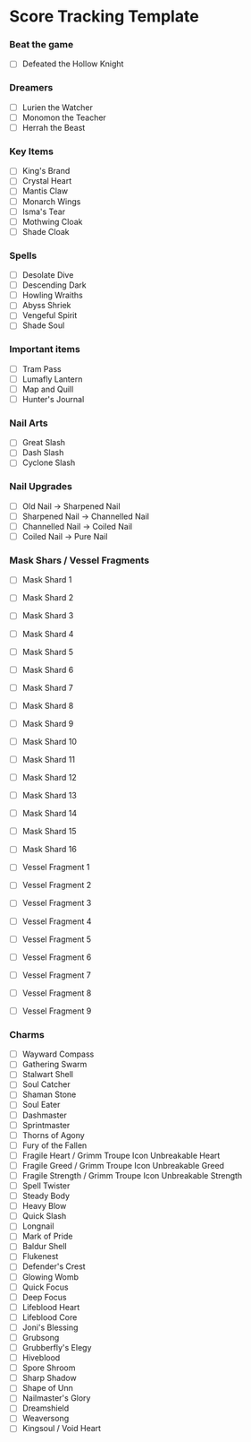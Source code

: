 # Score Tracking Template

### Beat the game

- [ ] Defeated the Hollow Knight

### Dreamers

- [ ] Lurien the Watcher
- [ ] Monomon the Teacher
- [ ] Herrah the Beast

### Key Items

- [ ] King's Brand
- [ ] Crystal Heart
- [ ] Mantis Claw
- [ ] Monarch Wings
- [ ] Isma's Tear
- [ ] Mothwing Cloak
- [ ] Shade Cloak

### Spells

- [ ] Desolate Dive
- [ ] Descending Dark
- [ ] Howling Wraiths
- [ ] Abyss Shriek
- [ ] Vengeful Spirit
- [ ] Shade Soul

### Important items

- [ ] Tram Pass
- [ ] Lumafly Lantern
- [ ] Map and Quill
- [ ] Hunter's Journal

### Nail Arts

- [ ] Great Slash
- [ ] Dash Slash
- [ ] Cyclone Slash

### Nail Upgrades

- [ ] Old Nail -> Sharpened Nail
- [ ] Sharpened Nail -> Channelled Nail
- [ ] Channelled Nail -> Coiled Nail
- [ ] Coiled Nail -> Pure Nail

### Mask Shars / Vessel Fragments

- [ ] Mask Shard 1
- [ ] Mask Shard 2
- [ ] Mask Shard 3
- [ ] Mask Shard 4
- [ ] Mask Shard 5
- [ ] Mask Shard 6
- [ ] Mask Shard 7
- [ ] Mask Shard 8
- [ ] Mask Shard 9
- [ ] Mask Shard 10
- [ ] Mask Shard 11
- [ ] Mask Shard 12
- [ ] Mask Shard 13
- [ ] Mask Shard 14
- [ ] Mask Shard 15
- [ ] Mask Shard 16

- [ ] Vessel Fragment 1
- [ ] Vessel Fragment 2
- [ ] Vessel Fragment 3
- [ ] Vessel Fragment 4
- [ ] Vessel Fragment 5
- [ ] Vessel Fragment 6
- [ ] Vessel Fragment 7
- [ ] Vessel Fragment 8
- [ ] Vessel Fragment 9


### Charms

- [ ] Wayward Compass
- [ ] Gathering Swarm
- [ ] Stalwart Shell
- [ ] Soul Catcher
- [ ] Shaman Stone
- [ ] Soul Eater
- [ ] Dashmaster
- [ ] Sprintmaster
- [ ] Thorns of Agony
- [ ] Fury of the Fallen
- [ ] Fragile Heart / Grimm Troupe Icon Unbreakable Heart
- [ ] Fragile Greed / Grimm Troupe Icon Unbreakable Greed
- [ ] Fragile Strength / Grimm Troupe Icon Unbreakable Strength
- [ ] Spell Twister
- [ ] Steady Body
- [ ] Heavy Blow
- [ ] Quick Slash
- [ ] Longnail
- [ ] Mark of Pride
- [ ] Baldur Shell
- [ ] Flukenest
- [ ] Defender's Crest
- [ ] Glowing Womb
- [ ] Quick Focus
- [ ] Deep Focus
- [ ] Lifeblood Heart
- [ ] Lifeblood Core
- [ ] Joni's Blessing
- [ ] Grubsong
- [ ] Grubberfly's Elegy
- [ ] Hiveblood
- [ ] Spore Shroom
- [ ] Sharp Shadow
- [ ] Shape of Unn
- [ ] Nailmaster's Glory
- [ ] Dreamshield
- [ ] Weaversong
- [ ] Kingsoul / Void Heart
